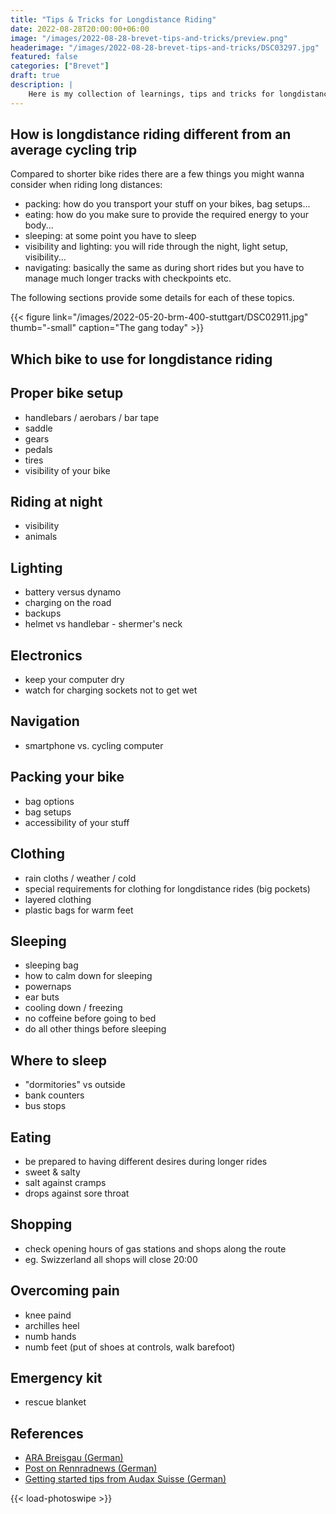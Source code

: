 ```yaml
---
title: "Tips & Tricks for Longdistance Riding"
date: 2022-08-28T20:00:00+06:00
image: "/images/2022-08-28-brevet-tips-and-tricks/preview.png"
headerimage: "/images/2022-08-28-brevet-tips-and-tricks/DSC03297.jpg"
featured: false
categories: ["Brevet"]
draft: true
description: |
    Here is my collection of learnings, tips and tricks for longdistance cycling.
---
```


## How is longdistance riding different from an average cycling trip

Compared to shorter bike rides there are a few things you might wanna consider when riding long distances:

* packing: how do you transport your stuff on your bikes, bag setups...
* eating: how do you make sure to provide the required energy to your body...
* sleeping: at some point you have to sleep
* visibility and lighting: you will ride through the night, light setup, visibility...
* navigating: basically the same as during short rides but you have to manage much longer tracks with checkpoints etc.

The following sections provide some details for each of these topics.

{{< figure link="/images/2022-05-20-brm-400-stuttgart/DSC02911.jpg" thumb="-small" caption="The gang today" >}}

## Which bike to use for longdistance riding

## Proper bike setup

* handlebars / aerobars / bar tape
* saddle
* gears
* pedals
* tires
* visibility of your bike

## Riding at night

* visibility
* animals

## Lighting

* battery versus dynamo
* charging on the road
* backups
* helmet vs handlebar - shermer's neck

## Electronics

* keep your computer dry
* watch for charging sockets not to get wet

## Navigation

* smartphone vs. cycling computer

## Packing your bike

* bag options
* bag setups
* accessibility of your stuff

## Clothing

* rain cloths / weather / cold
* special requirements for clothing for longdistance rides (big pockets)
* layered clothing
* plastic bags for warm feet

## Sleeping

* sleeping bag
* how to calm down for sleeping
* powernaps
* ear buts
* cooling down / freezing
* no coffeine before going to bed
* do all other things before sleeping

## Where to sleep

* "dormitories" vs outside
* bank counters
* bus stops

## Eating

* be prepared to having different desires during longer rides
* sweet & salty
* salt against cramps
* drops against sore throat

## Shopping

* check opening hours of gas stations and shops along the route
* eg. Swizzerland all shops will close 20:00

## Overcoming pain

* knee paind
* archilles heel
* numb hands
* numb feet (put of shoes at controls, walk barefoot)

## Emergency kit

* rescue blanket

## References

* [ARA Breisgau (German)](https://www.audax-breisgau.de/ausruestung)
* [Post on Rennradnews (German)](https://www.rennrad-news.de/forum/threads/brevet-anf%C3%A4nger.167293/)
* [Getting started tips from Audax Suisse (German)](https://www.audax-suisse.ch/infos/praxisleitfaden/)

{{< load-photoswipe >}}
